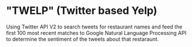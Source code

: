 # "TWELP" (Twitter based Yelp)
Using Twitter API V2 to search tweets for restaurant names and feed the first 100 most recent matches to Google Natural Language Processing API to determine the sentiment of the tweets about that restaraunt.
